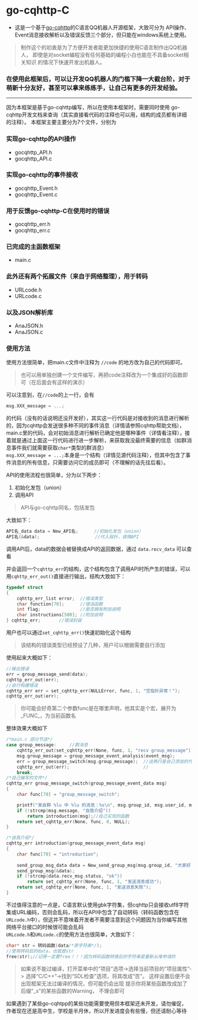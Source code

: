 # go-cqhttp-C
* 这是一个基于[go-cqhttp](https://github.com/Mrs4s/go-cqhttp)的C语言QQ机器人开源框架，大致可分为 API操作、
Event消息接收解析以及错误反馈三个部分，但只能在windows系统上使用。
> 制作这个的初衷是为了方便开发者能更加快捷的使用C语言制作出QQ机器人，
即使是对socket编程没有任何基础的编程小白也能在不具备socket相关知识
的情况下快速开发出机器人。

### 在使用此框架后，可以让开发QQ机器人的门槛下降一大截台阶，对于萌新十分友好，甚至可以拿来练练手，让自己有更多的开发经验。

***

因为本框架是基于go-cqhttp编写，所以在使用本框架时，需要同时使用
go-cqhttp开发文档来查询（其实直接看代码的注释也可以用，结构的成员都有详细的注释）。
本框架主要主要分为7个文件，分别为
### 实现go-cqhttp的API操作
* gocqhttp_API.h
* gocqhttp_API.c

### 实现go-cqhttp的事件接收
* gocqhttp_Event.h
* gocqhttp_Event.c

### 用于反馈go-cqhttp-C在使用时的错误
* gocqhttp_err.h
* gocqhttp_err.c

### 已完成的主函数框架
* main.c

### 此外还有两个拓展文件（来自于网络整理），用于转码
* URLcode.h
* URLcode.c

### 以及JSON解析库
* AnaJSON.h
* AnaJSON.c

### 使用方法
使用方法很简单，把main.c文件中注释为
`
//code
`
的地方改为自己的代码即可。
> 也可以用单独创建一个文件编写，再把code注释改为一个集成好的函数即可（在后面会有这样的演示）

可以注意到，在`//code`的上一行，会有
```c
msg.XXX_message = ...;
```
的代码（没有的话说明还没开发好），其实这一行代码是对接收到的消息进行解析的，因为cqhttp会发送很多种不同的事件消息（详情请参照cqhttp帮助文档），main.c里的代码，会对初始消息进行解析已确定他是哪种事件（详情看注释），接着就是通过上面这一行代码进行进一步解析，来获取我没最终需要的信息（如群消息事件我们就需要获取`char*`类型的群消息）<br>
`msg.XXX_message = ...;`本身是一个结构（详情见源代码注释），但其中包含了事件消息的所有信息，只需要访问它的成员即可（不理解的话先往后看）。

API的使用流程也很简单，分为以下两步：
1. 初始化发包（union）
2. 调用API
> API与go-cqhttp同名，包括发包

大致如下：
```c
API名_data data = New_API名;      //初始化发包（union）
API名(&data);                     //代入指针，调用API
```
调用API后，data的数据会被替换成API的返回数据，通过
`
data.recv_data
`
可以查看</br>

并会返回一个`cqhttp_err`的结构，这个结构包含了调用API时所产生的错误，可以用`cqhttp_err_out()`直接进行输出，结构大致如下：
```c
typedef struct
{
	cqhttp_err_list error;	//错误类型
	char function[70];		//错误函数
	int flag;				//是否拥有附加说明
	char instructions[500];	//附加说明
} cqhttp_err;		//错误封装
```
用户也可以通过`set_cqhttp_err()`快速初始化这个结构</br>
> 该结构的错误类型已经预设了几种，用户可以根据需要自行添加

使用起来大概如下：
```c
//输出错误
err = group_message_send(data);
cqhttp_err_out(err);
//自行构建错误
cqhttp_err err = set_cqhttp_err(NULLError, func, 1, "空指针异常！");
cqhttp_err_out(err);
```
> 你可能会好奇第二个参数func是在哪里声明，他其实是个宏，展开为_FUNC_，为当前函数名

整体效果大概如下
```c
/*main.c 部分节选*/
case group_message:		//群消息
	cqhttp_err_out(set_cqhttp_err(None, func, 1, "recv group_message"));
	msg.group_message = group_message_event_analysis(event_msg);    
	err = group_message_switch(msg.group_message);  //这两行是自己添加的代码
	cqhttp_err_out(err);                            //
	break;
/*自己编写的文件*/
cqhttp_err group_message_switch(group_message_event_data msg)
{
	char func[70] = "group_message_switch";

	printf("来自群 %lu 中 %lu 的消息：%s\n", msg.group_id, msg.user_id, msg.message);
	if (!strcmp(msg.message, "自我介绍"))
		return introduction(msg);//自己实现的函数
	return set_cqhttp_err(None, func, 0, NULL);
}

/*自我介绍*/
cqhttp_err introduction(group_message_event_data msg)
{
	char func[70] = "introduction";
    
	send_group_msg_data data = New_send_group_msg(msg.group_id, "大家好！", 0);
	send_group_msg(&data);
	if (!strcmp(data.recv_msg.status, "ok"))
		return set_cqhttp_err(None, func, 1, "发送消息成功");
	return set_cqhttp_err(None, func, 1, "发送消息失败");
}
```
不过值得注意的一点是，C语言默认使用gbk字符集，但cqhttp只会接收utf8字符集或URL编码，否则会乱码，所以在API中包含了自动转码（转码函数包含在`URLcode.h`中），但这并不意味着开发者不需要注意到这个问题因为当你编写其他网络平台接口的时候很可能会乱码<br>
`URLcode.h`和`URLcode.c`的使用方法也很简单，大致如下：
```c
char* str = 转码函数(data/*原字符串*/);
//使用转码后的data，也就是str
free(str);//记得一定要free！！！因为转码函数转换后的字符串是重新从堆申请的
```

> 如果说不能过编译，打开菜单中的“项目”选项->选择当前项目的“项目属性”->
选择“C/C++”->找到“SDL检查”选项，将其改成“否”。
这样设置后便不会出现框架无法过编译的情况，但可能仍会出现
提示你将某些函数改成加了后缀"_s"的某些函数的Warning，
不理会即可

如果遇到了某些go-cqhtpp的某些功能需要使用但本框架还未开发，请勿催促，
作者现在还是高中生，学校是半月休，所以开发进度会有些慢，但还请耐心等待
